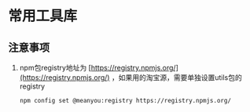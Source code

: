 # 常用工具库

## 注意事项
1. npm包registry地址为 [https://registry.npmjs.org/](https://registry.npmjs.org/) ，如果用的淘宝源，需要单独设置utils包的registry
    ```
    npm config set @meanyou:registry https://registry.npmjs.org/
    ```